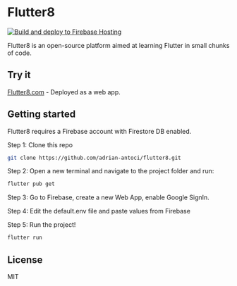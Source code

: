 # Flutter8

[![Build and deploy to Firebase Hosting](https://github.com/adrian-antoci/flutter8/actions/workflows/firebase-deploy-main.yml/badge.svg)](https://github.com/adrian-antoci/flutter8/actions/workflows/firebase-deploy-main.yml)

Flutter8 is an open-source platform aimed at learning Flutter in small chunks of code.

## Try it

[Flutter8.com](https:/flutter8.com) - Deployed as a web app.

## Getting started

Flutter8 requires a Firebase account with Firestore DB enabled.

Step 1: Clone this repo

```sh
git clone https://github.com/adrian-antoci/flutter8.git
```

Step 2: Open a new terminal and navigate to the project folder and run:

```sh
flutter pub get
```

Step 3: Go to Firebase, create a new Web App, enable Google SignIn.

Step 4: Edit the default.env file and paste values from Firebase

Step 5: Run the project!

```sh
flutter run
```

## License

MIT

